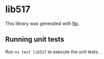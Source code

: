 # lib517

This library was generated with [Nx](https://nx.dev).

## Running unit tests

Run `nx test lib517` to execute the unit tests.
